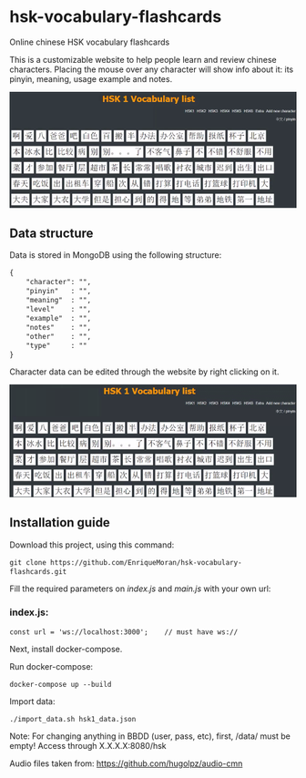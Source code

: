 # hsk-vocabulary-flashcards
Online chinese HSK vocabulary flashcards

This is a customizable website to help people learn and review chinese characters.
Placing the mouse over any character will show info about it: its pinyin, meaning, usage example and notes.

![alt tag](/readme_images/example_gif_1.gif)


## Data structure

Data is stored in MongoDB using the following structure:

```
{
    "character": "",
    "pinyin"   : "",
    "meaning"  : "",
    "level"    : "",
    "example"  : "",
    "notes"    : "",
    "other"    : "",
    "type"     : ""
}
```

Character data can be edited through the website by right clicking on it.

![alt tag](/readme_images/example_gif_2.gif)


## Installation guide

Download this project, using this command: 
```
git clone https://github.com/EnriqueMoran/hsk-vocabulary-flashcards.git
```

Fill the required parameters on *index.js* and *main.js* with your own url:
### index.js:
```
const url = 'ws://localhost:3000';    // must have ws://
```

Next, install docker-compose.

Run docker-compose:
```
docker-compose up --build
```

Import data:
```
./import_data.sh hsk1_data.json
```

Note: For changing anything in BBDD (user, pass, etc), first, /data/ must be empty!
Access through X.X.X.X:8080/hsk

Audio files taken from: https://github.com/hugolpz/audio-cmn